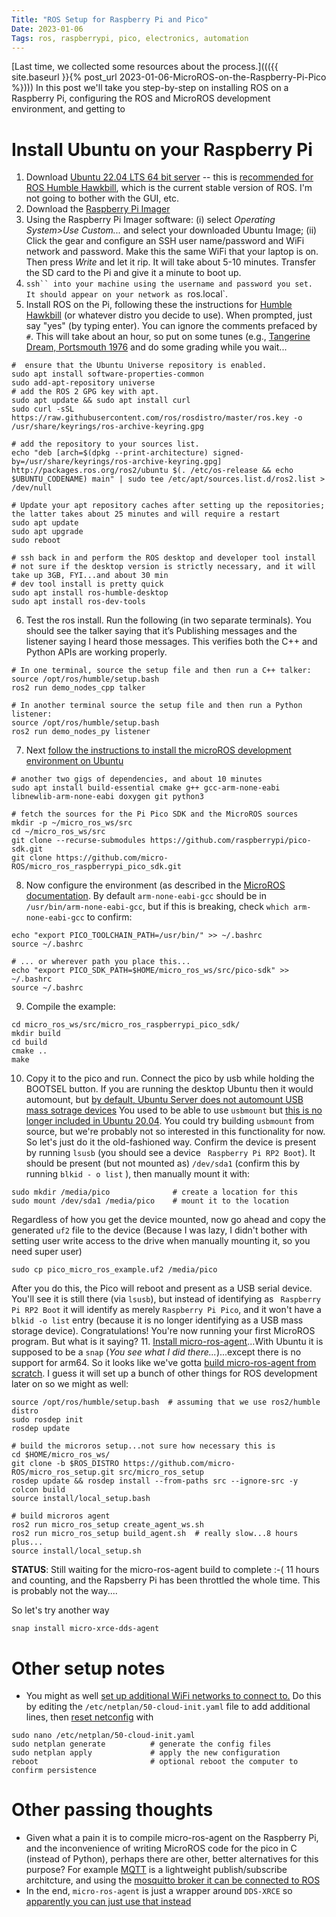 ```yaml
---
Title: "ROS Setup for Raspberry Pi and Pico"
Date: 2023-01-06
Tags: ros, raspberrypi, pico, electronics, automation
---
```


[Last time, we collected some resources about the process.]((({{ site.baseurl }}{% post_url 2023-01-06-MicroROS-on-the-Raspberry-Pi-Pico %})))  In this post we'll take you step-by-step on installing ROS on a Raspberry Pi, configuring the ROS and MicroROS development environment, and getting to 



# Install Ubuntu on your Raspberry Pi

1. Download [Ubuntu 22.04 LTS 64 bit server](https://ubuntu.com/download/raspberry-pi) -- this is [recommended for ROS Humble Hawkbill](https://www.ros.org/reps/rep-2000.html), which is the current stable version of ROS.  I'm not going to bother with the GUI, etc.
2. Download the [Raspberry Pi Imager](https://www.raspberrypi.com/software/)
3. Using the Raspberry Pi Imager software: (i) select *Operating System>Use Custom...* and select your downloaded Ubuntu Image; (ii) Click the gear and configure an SSH user name/password and WiFi network and password.  Make this the same WiFi that your laptop is on.  Then press *Write* and let it rip. It will take about 5-10 minutes.  Transfer the SD card to the Pi and give it a minute to boot up.
4. `ssh`` into your machine using the username and password you set.  It should appear on your network as `ros.local`.
5. Install ROS on the Pi, following these the instructions for [Humble Hawkbill](https://docs.ros.org/en/humble/Installation/Ubuntu-Install-Debians.html)  (or whatever distro you decide to use). When prompted, just say "yes" (by typing enter). You can ignore the comments prefaced by `#`.  This will take about an hour, so put on some tunes (e.g., [Tangerine Dream, Portsmouth 1976](https://www.youtube.com/watch?v=OfI-6s4llzc) and do some grading while you wait...
```
#  ensure that the Ubuntu Universe repository is enabled.
sudo apt install software-properties-common
sudo add-apt-repository universe
# add the ROS 2 GPG key with apt.
sudo apt update && sudo apt install curl
sudo curl -sSL https://raw.githubusercontent.com/ros/rosdistro/master/ros.key -o /usr/share/keyrings/ros-archive-keyring.gpg

# add the repository to your sources list.
echo "deb [arch=$(dpkg --print-architecture) signed-by=/usr/share/keyrings/ros-archive-keyring.gpg] http://packages.ros.org/ros2/ubuntu $(. /etc/os-release && echo $UBUNTU_CODENAME) main" | sudo tee /etc/apt/sources.list.d/ros2.list > /dev/null

# Update your apt repository caches after setting up the repositories; the latter takes about 25 minutes and will require a restart
sudo apt update
sudo apt upgrade
sudo reboot

# ssh back in and perform the ROS desktop and developer tool install
# not sure if the desktop version is strictly necessary, and it will take up 3GB, FYI...and about 30 min
# dev tool install is pretty quick
sudo apt install ros-humble-desktop
sudo apt install ros-dev-tools
```
6. Test the ros install.  Run the following (in two separate terminals). You should see the talker saying that it’s Publishing messages and the listener saying I heard those messages.  This verifies both the C++ and Python APIs are working properly.
```
# In one terminal, source the setup file and then run a C++ talker:
source /opt/ros/humble/setup.bash
ros2 run demo_nodes_cpp talker

# In another terminal source the setup file and then run a Python listener:
source /opt/ros/humble/setup.bash
ros2 run demo_nodes_py listener
```
7. Next [follow the instructions to install the microROS development environment on Ubuntu](https://ubuntu.com/blog/getting-started-with-micro-ros-on-raspberry-pi-pico)
```
# another two gigs of dependencies, and about 10 minutes
sudo apt install build-essential cmake g++ gcc-arm-none-eabi libnewlib-arm-none-eabi doxygen git python3

# fetch the sources for the Pi Pico SDK and the MicroROS sources
mkdir -p ~/micro_ros_ws/src
cd ~/micro_ros_ws/src
git clone --recurse-submodules https://github.com/raspberrypi/pico-sdk.git
git clone https://github.com/micro-ROS/micro_ros_raspberrypi_pico_sdk.git
```
8. Now configure the environment (as described in the [MicroROS documentation](https://github.com/micro-ROS/micro_ros_raspberrypi_pico_sdk/blob/humble/README.md).  By default `arm-none-eabi-gcc` should be in `/usr/bin/arm-none-eabi-gcc`, but if this is breaking, check `which arm-none-eabi-gcc` to confirm:
```
echo "export PICO_TOOLCHAIN_PATH=/usr/bin/" >> ~/.bashrc
source ~/.bashrc

# ... or wherever path you place this...
echo "export PICO_SDK_PATH=$HOME/micro_ros_ws/src/pico-sdk" >> ~/.bashrc
source ~/.bashrc
```
9. Compile the example:
```
cd micro_ros_ws/src/micro_ros_raspberrypi_pico_sdk/
mkdir build
cd build
cmake ..
make
```
10. Copy it to the pico and run. Connect the pico by usb while holding the BOOTSEL button.  If you are running the desktop Ubuntu then it would automount, but [by default, Ubuntu Server does not automount USB mass sotrage devices](https://help.ubuntu.com/community/Mount/USB#Auto-mounting_.28Ubuntu_Server.29)  You used to be able to use `usbmount` but [this is no longer included in Ubuntu 20.04](https://askubuntu.com/questions/1308084/upstart-to-automount-usb-in-ubuntu-server-20-04).  You could try building `usbmount` from source, but we're probably not so interested in this functionality for now.  So let's just do it the old-fashioned way.   Confirm the device is present by running `lsusb` (you should see a device ` Raspberry Pi RP2 Boot`).  It should be present (but not mounted as) `/dev/sda1` (confirm this by running `blkid - o list` ), then manually mount it with:
```
sudo mkdir /media/pico              # create a location for this 
sudo mount /dev/sda1 /media/pico    # mount it to the location
```
Regardless of how you get the device mounted, now go ahead and copy the generated `uf2` file to the device (Because I was lazy, I didn't bother with setting user write access to the drive when manually mounting it, so you need super user)
```
sudo cp pico_micro_ros_example.uf2 /media/pico
```
After you do this, the Pico will reboot and present as a USB serial device.  You'll see it is still there (via `lsusb`), but instead of identifying as ` Raspberry Pi RP2 Boot` it will identify as merely `Raspberry Pi Pico`, and it won't have a ` blkid -o list` entry (because it is no longer identifying as a USB mass storage device).  Congratulations! You're now running your first MicroROS program.  But what is it saying?
11. [Install micro-ros-agent](https://ubuntu.com/blog/getting-started-with-micro-ros-on-raspberry-pi-pico)...With Ubuntu it is supposed to be a `snap`  (*You see what I did there...*)...except there is no support for arm64. So it looks like we've gotta [build micro-ros-agent from scratch](https://github.com/micro-ROS/micro_ros_setup#building).  I guess it will set up a bunch of other things for ROS development later on so we might as well:
```
source /opt/ros/humble/setup.bash  # assuming that we use ros2/humble distro
sudo rosdep init
rosdep update

# build the microros setup...not sure how necessary this is
cd $HOME/micro_ros_ws/
git clone -b $ROS_DISTRO https://github.com/micro-ROS/micro_ros_setup.git src/micro_ros_setup
rosdep update && rosdep install --from-paths src --ignore-src -y
colcon build
source install/local_setup.bash

# build microros agent 
ros2 run micro_ros_setup create_agent_ws.sh
ros2 run micro_ros_setup build_agent.sh  # really slow...8 hours plus...
source install/local_setup.sh
```
**STATUS**:  Still waiting for the micro-ros-agent build to complete :-( 11 hours and counting, and the Rapsberry Pi has been throttled the whole time.  This is probably not the way....

So let's try another way
```
snap install micro-xrce-dds-agent
```

# Other setup notes

* You might as well [set up additional WiFi networks to connect to.](https://askubuntu.com/questions/1245253/set-multiple-wifi-access-points-in-ubuntu-20-04)  Do this by editing the `/etc/netplan/50-cloud-init.yaml` file to add additional lines, then [reset netconfig](https://askubuntu.com/questions/1083390/netplan-apply-does-not-change-the-ip-address/1083497#1083497) with 
```
sudo nano /etc/netplan/50-cloud-init.yaml
sudo netplan generate          # generate the config files
sudo netplan apply             # apply the new configuration
reboot                         # optional reboot the computer to confirm persistence
```

# Other passing thoughts

* Given what a pain it is to compile micro-ros-agent on the Raspberry Pi, and the inconvenience of writing MicroROS code for the pico in C (instead of Python), perhaps there are other, better alternatives for this purpose?  For example [MQTT](https://www.tomshardware.com/how-to/send-and-receive-data-raspberry-pi-pico-w-mqtt) is a lightweight publish/subscribe architcture, and using the [mosquitto broker it can be connected to ROS](https://robofoundry.medium.com/combining-ros2-and-mqtt-on-esp32-to-send-twist-messages-bab758cf098)
* In the end, `micro-ros-agent` is just a wrapper around `DDS-XRCE` so [apparently you can just use that instead](https://answers.ros.org/question/373503/micro-ros-agent-on-raspberry-pi-3/)